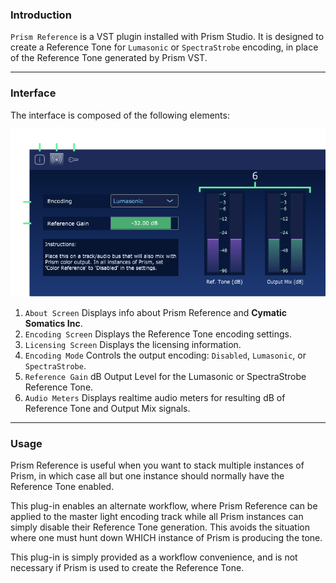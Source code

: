 
### Introduction

`Prism Reference` is a VST plugin installed with Prism Studio. It is designed to create a Reference Tone for `Lumasonic` or `SpectraStrobe` encoding, in 
place of the Reference Tone generated by Prism VST. 

---

### Interface

The interface is composed of the following elements:

![PrismReferenceInterface image-center image-full image-margin-v-24](img/prism-reference-overview.png)

1. `About Screen` Displays info about Prism Reference and **Cymatic Somatics Inc**.
2. `Encoding Screen` Displays the Reference Tone encoding settings.
3. `Licensing Screen` Displays the licensing information.
4. `Encoding Mode` Controls the output encoding: `Disabled`, `Lumasonic`, or `SpectraStrobe`.
5. `Reference Gain` dB Output Level for the Lumasonic or SpectraStrobe Reference Tone.
6. `Audio Meters` Displays realtime audio meters for resulting dB of Reference Tone and Output Mix signals.

---

### Usage
Prism Reference is useful when you want to stack multiple instances of Prism, in which case all but one instance should normally have the Reference Tone enabled.

This plug-in enables an alternate workflow, where Prism Reference can be applied to the master light encoding track while all Prism instances can simply
disable their Reference Tone generation. This avoids the situation where one must hunt down WHICH instance of Prism is producing the tone.

This plug-in is simply provided as a workflow convenience, and is not necessary if Prism is used to create the Reference Tone.